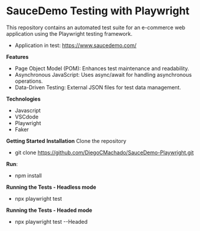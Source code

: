 # SauceDemo Testing with Playwright
This repository contains an automated test suite for an e-commerce web application using the Playwright testing framework. 
* Application in test: https://www.saucedemo.com/

**Features**
* Page Object Model (POM): Enhances test maintenance and readability.
* Asynchronous JavaScript: Uses async/await for handling asynchronous operations.
* Data-Driven Testing: External JSON files for test data management.

**Technologies**
* Javascript
* VSCdode
* Playwright
* Faker

**Getting Started**
**Installation**
Clone the repository
* git clone https://github.com/DiegoCMachado/SauceDemo-Playwright.git

**Run**:
* npm install

**Running the Tests - Headless mode**
* npx playwright test

**Running the Tests - Headed mode**
* npx playwright test --Headed
